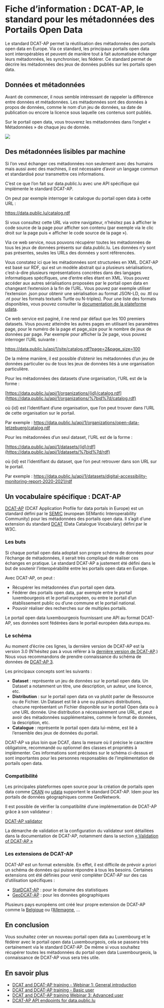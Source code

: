 # Fiche d’information : DCAT-AP, le standard pour les métadonnées des Portails Open Data
Le standard DCAT-AP permet la réutilisation des métadonnées des portails open data en Europe. Via ce standard, les principaux portails open data sont interopérables et peuvent de manière tout à fait automatisée échanger leurs métadonnées, les synchroniser, les fédérer. Ce standard permet de décrire les métadonnées des jeux de données publiés sur les portails open data.

## Données et métadonnées

Avant de commencer, il nous semble intéressant de rappeler la différence entre données et métadonnées. Les métadonnées sont des données à propos de données, comme le nom d’un jeu de données, sa date de publication ou encore la licence sous laquelle ces contenus sont publiés.

Sur le portail open data, vous trouverez les métadonnées dans l’onglet « Métadonnées » de chaque jeu de donnée.

![](https://data.public.lu/fr/pages/fact-sheets/data-quality-metadata.png)

## Des métadonnées lisibles par machine

Si l’on veut échanger ces métadonnées non seulement avec des humains mais aussi avec des machines, il est nécessaire d’avoir un langage commun et standardisé pour transmettre ces informations.

C’est ce que l’on fait sur data.public.lu avec une API spécifique qui implémente le standard DCAT-AP.

On peut par exemple interroger le catalogue du portail open data à cette URL :

<https://data.public.lu/catalog.rdf>

Si vous consultez cette URL via votre navigateur, n’hésitez pas à afficher le code source de la page pour afficher son contenu (par exemple via le clic droit sur la page puis « afficher le code source de la page »).

Via ce web service, nous pouvons récupérer toutes les métadonnées de tous les jeux de données présents sur data.public.lu. Les données n’y sont pas présentes, seules les URLs des données y sont référencées.

Vous constatez ici que les métadonnées sont structurées en XML. DCAT-AP est basé sur RDF, qui est un modèle abstrait qui a plusieurs sérialisations, c’est-à-dire plusieurs représentations concrètes dans des langages informatiques spécifiques, une d’entre elles étant en XML. Vous pouvez accéder aux autres sérialisations proposées par le portail open data en changeant l’extension à la fin de l’URL. Vous pouvez par exemple utiliser l’extension .json pour obtenir une sérialisation au format JSON-LD, ou .ttl ou .nt pour les formats textuels Turtle ou N-triples). Pour une liste des formats disponibles, vous pouvez consulter la [documentation de la plateforme udata](https://udata.readthedocs.io/en/stable/rdf/).

Ce web service est paginé, il ne rend par défaut que les 100 premiers datasets. Vous pouvez atteindre les autres pages en utilisant les paramètres page, pour le numéro de la page et page_size pour le nombre de jeux de données par page. Par exemple pour afficher la 2e page, vous pouvez interroger l’URL suivante :

<https://data.public.lu/api/1/site/catalog.rdf?page=2&page_size=100>

De la même manière, il est possible d’obtenir les métadonnées d’un jeu de données particulier ou de tous les jeux de données liés à une organisation particulière.

Pour les métadonnées des datasets d’une organisation, l’URL est de la forme :

[https://data.public.lu/api/1/organizations/{id}/catalog.rdf](https://data.public.lu/api/1/organizations/%7bid%7d/catalog.rdf)

où {id} est l’identifiant d’une organisation, que l’on peut trouver dans l’URL de cette organisation sur le portail.

Par exemple : <https://data.public.lu/api/1/organizations/open-data-letzebuerg/catalog.rdf>

Pour les métadonnées d’un seul dataset, l’URL est de la forme :

[https://data.public.lu/api/1/datasets/{id}/rdf](https://data.public.lu/api/1/datasets/%7bid%7d/rdf)

où {id} est l’identifiant du dataset, que l’on peut retrouver dans son URL sur le portail.

Par exemple : <https://data.public.lu/api/1/datasets/digital-accessibility-monitoring-report-2020-2021/rdf>

## Un vocabulaire spécifique : DCAT-AP

[DCAT-AP](https://semiceu.github.io/DCAT-AP/releases/3.0.0/) (DCAT Application Profile for data portals in Europe) est un standard défini par le [SEMIC](https://interoperable-europe.ec.europa.eu/collection/semic-support-centre) (european SEMantic Interoperability Community) pour les métadonnées des portails open data. Il s’agit d’une extension du standard [DCAT](https://www.w3.org/TR/vocab-dcat-3/) (Data Catalogue Vocabulary) défini par le W3C.

### Les buts

Si chaque portail open data adoptait son propre schéma de données pour l’échange de métadonnées, il serait très compliqué de réaliser ces échanges en pratique. Le standard DCAT-AP a justement été défini dans le but de soutenir l’interopérabilité entre les portails open data en Europe.

Avec DCAT-AP, on peut :

- Récupérer les métadonnées d’un portail open data.
- Fédérer des portails open data, par exemple entre le portail luxembourgeois et le portail européen, ou entre le portail d’un établissement public ou d’une commune et le portail national.
- Pouvoir réaliser des recherches sur de multiples portails.

Le portail open data luxembourgeois fournissant une API au format DCAT-AP, ses données sont fédérées dans le portail européen data.europa.eu.

### Le schéma

Au moment d’écrire ces lignes, la dernière version de DCAT-AP est la version 3.0 (N’hésitez pas à vous référer à la [dernière version de DCAT-AP](https://github.com/SEMICeu/DCAT-AP/releases).) Nous vous recommandons de prendre connaissance du schéma de données de [DCAT-AP 3](https://semiceu.github.io/DCAT-AP/releases/3.0.0/#application-profile-diagram).

Les principaux concepts sont les suivants :

- **Dataset** : représente un jeu de données sur le portail open data. Un Dataset a notamment un titre, une description, un auteur, une licence, etc.
- **Distribution** : sur le portail open data on va plutôt parler de Ressource ou de Fichier. Un Dataset est lié à une ou plusieurs distributions, chacune représentant un Fichier disponible sur le portail Open data ou à une URL donnée. Une distribution a nécessairement une URL, et peut avoir des métadonnées supplémentaires, comme le format de données, la description, etc.
- **Catalogue** : représente le portail open data lui-même, est lié à l’ensemble des jeux de données du portail.

DCAT-AP va plus loin que DCAT, dans la mesure où il précise le caractère obligatoire, recommandé ou optionnel des classes et propriétés à implémenter. Ces informations sont précisées sur le schéma ci-dessus et sont importantes pour les personnes responsables de l’implémentation de portails open data.

### Compatibilité

Les principales plateformes open source pour la création de portails open data comme [CKAN](https://ckan.org/) ou [udata](https://udata.readthedocs.io) supportent le standard DCAT-AP. Idem pour les portails de données géographiques comme GeoNetwork.

Il est possible de vérifier la compatibilité d’une implémentation de DCAT-AP grâce à son validateur :

[DCAT-AP validator](https://www.itb.ec.europa.eu/shacl/dcat-ap/upload)

La démarche de validation et la configuration du validateur sont détaillées dans la documentation de DCAT-AP, notamment dans la section [« Validation of DCAT-AP »](https://semiceu.github.io/DCAT-AP/releases/3.0.0/#validation-of-dcat-ap)

### Les extensions de DCAT-AP

DCAT-AP est un format extensible. En effet, il est difficile de prévoir a priori un schéma de données qui puisse répondre à tous les besoins. Certaines extensions ont été définies pour venir compléter DCAT-AP sur des cas d’utilisation spécifiques :

- [StatDCAT-AP](https://joinup.ec.europa.eu/collection/semic-support-centre/solution/statdcat-application-profile-data-portals-europe) : pour le domaine des statistiques
- [GeoDCAT-AP](https://semiceu.github.io/GeoDCAT-AP/releases/) : pour les données géographiques

Plusieurs pays européens ont créé leur propre extension de DCAT-AP comme la [Belgique](http://dcat.be/) ou l’[Allemagne](https://www.dcat-ap.de/), ...

## En conclusion

Vous souhaitez créer un nouveau portail open data au Luxembourg et le fédérer avec le portail open data Luxembourgeois, cela se passera très certainement via le standard DCAT-AP. De même si vous souhaitez récupérer toutes les métadonnées du portail open data Luxembourgeois, la connaissance de DCAT-AP vous sera très utile.

## En savoir plus

- [DCAT and DCAT-AP training - Webinar 1: General introduction](https://www.youtube.com/watch?v=_JB93__aj_M)
- [DCAT and DCAT-AP training - Basic user](https://www.youtube.com/watch?v=Za1XgjisosM)
- [DCAT and DCAT-AP training Webinar 3: Advanced user](https://www.youtube.com/watch?v=etUu24hNgz4)
- [DCAT-AP API endpoints for data.public.lu](https://data.public.lu/fr/datasets/dcat-ap-api-endpoints-for-data-public-lu/)
